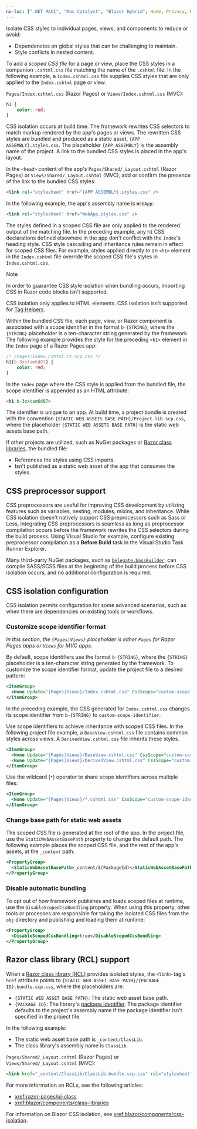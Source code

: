 ```yaml
---
no-loc: [".NET MAUI", "Mac Catalyst", "Blazor Hybrid", Home, Privacy, Kestrel, appsettings.json, "ASP.NET Core Identity", cookie, Cookie, Blazor, "Blazor Server", "Blazor WebAssembly", "Identity", "Let's Encrypt", Razor, SignalR]
---
```

Isolate CSS styles to individual pages, views, and components to reduce or avoid:

* Dependencies on global styles that can be challenging to maintain.
* Style conflicts in nested content.

To add a *scoped CSS file* for a page or view, place the CSS styles in a companion `.cshtml.css` file matching the name of the `.cshtml` file. In the following example, a `Index.cshtml.css` file supplies CSS styles that are only applied to the `Index.cshtml` page or view.

`Pages/Index.cshtml.css` (Razor Pages) or `Views/Index.cshtml.css` (MVC):

```css
h1 {
    color: red;
}
```

CSS isolation occurs at build time. The framework rewrites CSS selectors to match markup rendered by the app's pages or views. The rewritten CSS styles are bundled and produced as a static asset, `{APP ASSEMBLY}.styles.css`. The placeholder `{APP ASSEMBLY}` is the assembly name of the project. A link to the bundled CSS styles is placed in the app's layout. 

In the `<head>` content of the app's `Pages/Shared/_Layout.cshtml` (Razor Pages) or `Views/Shared/_Layout.cshtml` (MVC), add or confirm the presence of the link to the bundled CSS styles:

```html
<link rel="stylesheet" href="{APP ASSEMBLY}.styles.css" />
```

In the following example, the app's assembly name is `WebApp`:

```html
<link rel="stylesheet" href="WebApp.styles.css" />
```

The styles defined in a scoped CSS file are only applied to the rendered output of the matching file. In the preceding example, any `h1` CSS declarations defined elsewhere in the app don't conflict with the `Index`'s heading style. CSS style cascading and inheritance rules remain in effect for scoped CSS files. For example, styles applied directly to an `<h1>` element in the `Index.cshtml` file override the scoped CSS file's styles in `Index.cshtml.css`.

> [!NOTE]
> In order to guarantee CSS style isolation when bundling occurs, importing CSS in Razor code blocks isn't supported.
>
> CSS isolation only applies to HTML elements. CSS isolation isn't supported for [Tag Helpers](xref:mvc/views/tag-helpers/intro).

Within the bundled CSS file, each page, view, or Razor component is associated with a scope identifier in the format `b-{STRING}`, where the `{STRING}` placeholder is a ten-character string generated by the framework. The following example provides the style for the preceding `<h1>` element in the `Index` page of a Razor Pages app:

```css
/* /Pages/Index.cshtml.rz.scp.css */
h1[b-3xxtam6d07] {
    color: red;
}
```

In the `Index` page where the CSS style is applied from the bundled file, the scope identifier is appended as an HTML attribute:

```html
<h1 b-3xxtam6d07>
```

The identifier is unique to an app. At build time, a project bundle is created with the convention `{STATIC WEB ASSETS BASE PATH}/Project.lib.scp.css`, where the placeholder `{STATIC WEB ASSETS BASE PATH}` is the static web assets base path.

If other projects are utilized, such as NuGet packages or [Razor class libraries](xref:razor-pages/ui-class), the bundled file:

* References the styles using CSS imports.
* Isn't published as a static web asset of the app that consumes the styles.

## CSS preprocessor support

CSS preprocessors are useful for improving CSS development by utilizing features such as variables, nesting, modules, mixins, and inheritance. While CSS isolation doesn't natively support CSS preprocessors such as Sass or Less, integrating CSS preprocessors is seamless as long as preprocessor compilation occurs before the framework rewrites the CSS selectors during the build process. Using Visual Studio for example, configure existing preprocessor compilation as a **Before Build** task in the Visual Studio Task Runner Explorer.

Many third-party NuGet packages, such as [`Delegate.SassBuilder`](https://www.nuget.org/packages/Delegate.SassBuilder), can compile SASS/SCSS files at the beginning of the build process before CSS isolation occurs, and no additional configuration is required.

## CSS isolation configuration

CSS isolation permits configuration for some advanced scenarios, such as when there are dependencies on existing tools or workflows.

### Customize scope identifier format

*In this section, the `{Pages|Views}` placeholder is either `Pages` for Razor Pages apps or `Views` for MVC apps.*

By default, scope identifiers use the format `b-{STRING}`, where the `{STRING}` placeholder is a ten-character string generated by the framework. To customize the scope identifier format, update the project file to a desired pattern:

```xml
<ItemGroup>
  <None Update="{Pages|Views}/Index.cshtml.css" CssScope="custom-scope-identifier" />
</ItemGroup>
```

In the preceding example, the CSS generated for `Index.cshtml.css` changes its scope identifier from `b-{STRING}` to `custom-scope-identifier`.

Use scope identifiers to achieve inheritance with scoped CSS files. In the following project file example, a `BaseView.cshtml.css` file contains common styles across views. A `DerivedView.cshtml.css` file inherits these styles.

```xml
<ItemGroup>
  <None Update="{Pages|Views}/BaseView.cshtml.css" CssScope="custom-scope-identifier" />
  <None Update="{Pages|Views}/DerivedView.cshtml.css" CssScope="custom-scope-identifier" />
</ItemGroup>
```

Use the wildcard (`*`) operator to share scope identifiers across multiple files:

```xml
<ItemGroup>
  <None Update="{Pages|Views}/*.cshtml.css" CssScope="custom-scope-identifier" />
</ItemGroup>
```

### Change base path for static web assets

The scoped CSS file is generated at the root of the app. In the project file, use the `StaticWebAssetBasePath` property to change the default path. The following example places the scoped CSS file, and the rest of the app's assets, at the `_content` path:

```xml
<PropertyGroup>
  <StaticWebAssetBasePath>_content/$(PackageId)</StaticWebAssetBasePath>
</PropertyGroup>
```

### Disable automatic bundling

To opt out of how framework publishes and loads scoped files at runtime, use the `DisableScopedCssBundling` property. When using this property, other tools or processes are responsible for taking the isolated CSS files from the `obj` directory and publishing and loading them at runtime:

```xml
<PropertyGroup>
  <DisableScopedCssBundling>true</DisableScopedCssBundling>
</PropertyGroup>
```

## Razor class library (RCL) support

When a [Razor class library (RCL)](xref:razor-pages/ui-class) provides isolated styles, the `<link>` tag's `href` attribute points to `{STATIC WEB ASSET BASE PATH}/{PACKAGE ID}.bundle.scp.css`, where the placeholders are:

* `{STATIC WEB ASSET BASE PATH}`: The static web asset base path.
* `{PACKAGE ID}`: The library's [package identifier](/nuget/create-packages/creating-a-package-msbuild#set-properties). The package identifier defaults to the project's assembly name if the package identifier isn't specified in the project file.

In the following example:

* The static web asset base path is `_content/ClassLib`.
* The class library's assembly name is `ClassLib`.

`Pages/Shared/_Layout.cshtml` (Razor Pages) or `Views/Shared/_Layout.cshtml` (MVC):

```html
<link href="_content/ClassLib/ClassLib.bundle.scp.css" rel="stylesheet">
```

For more information on RCLs, see the following articles:

* <xref:razor-pages/ui-class>
* <xref:blazor/components/class-libraries>

For information on Blazor CSS isolation, see <xref:blazor/components/css-isolation>.
